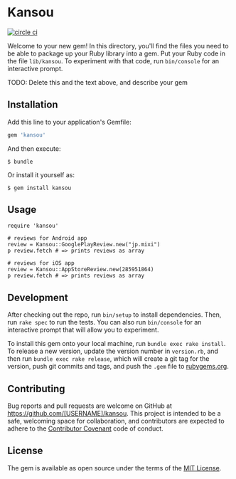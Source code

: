 # Kansou

[![circle ci](https://circleci.com/gh/punchdrunker/kansou.png?circle-token=bfc0f99f7488f950f6e1743d65247a1f28d071c5&style=shield)](https://circleci.com/gh/punchdrunker/kansou)

Welcome to your new gem! In this directory, you'll find the files you need to be able to package up your Ruby library into a gem. Put your Ruby code in the file `lib/kansou`. To experiment with that code, run `bin/console` for an interactive prompt.

TODO: Delete this and the text above, and describe your gem

## Installation

Add this line to your application's Gemfile:

```ruby
gem 'kansou'
```

And then execute:

    $ bundle

Or install it yourself as:

    $ gem install kansou

## Usage

```
require 'kansou'

# reviews for Android app
review = Kansou::GooglePlayReview.new("jp.mixi")
p review.fetch # => prints reviews as array

# reviews for iOS app
review = Kansou::AppStoreReview.new(285951864)
p review.fetch # => prints reviews as array
```

## Development

After checking out the repo, run `bin/setup` to install dependencies. Then, run `rake spec` to run the tests. You can also run `bin/console` for an interactive prompt that will allow you to experiment.

To install this gem onto your local machine, run `bundle exec rake install`. To release a new version, update the version number in `version.rb`, and then run `bundle exec rake release`, which will create a git tag for the version, push git commits and tags, and push the `.gem` file to [rubygems.org](https://rubygems.org).

## Contributing

Bug reports and pull requests are welcome on GitHub at https://github.com/[USERNAME]/kansou. This project is intended to be a safe, welcoming space for collaboration, and contributors are expected to adhere to the [Contributor Covenant](contributor-covenant.org) code of conduct.


## License

The gem is available as open source under the terms of the [MIT License](http://opensource.org/licenses/MIT).

